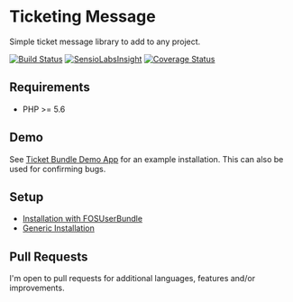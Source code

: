 # Ticketing Message

Simple ticket message library to add to any project.

[![Build Status](https://travis-ci.org/hackzilla/ticket-message.svg?branch=master)](https://travis-ci.org/hackzilla/ticket-message)
[![SensioLabsInsight](https://insight.sensiolabs.com/projects/c99aff06-302a-4628-86f0-b794aea06b7e/mini.png)](https://insight.sensiolabs.com/projects/c99aff06-302a-4628-86f0-b794aea06b7e)
[![Coverage Status](https://coveralls.io/repos/github/hackzilla/ticket-message/badge.svg?branch=master)](https://coveralls.io/github/hackzilla/ticket-message?branch=master)

## Requirements

* PHP >= 5.6


## Demo

See [Ticket Bundle Demo App](https://github.com/hackzilla/TicketBundleDemoApp) for an example installation.  This can also be used for confirming bugs.


## Setup

* [Installation with FOSUserBundle](Resources/doc/setup/fosuserbundle.md)
* [Generic Installation](Resources/doc/setup/other.md)



## Pull Requests

I'm open to pull requests for additional languages, features and/or improvements.
